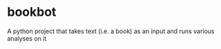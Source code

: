 # bookbot
A python project that takes text (i.e. a book) as an input and runs various analyses on it
